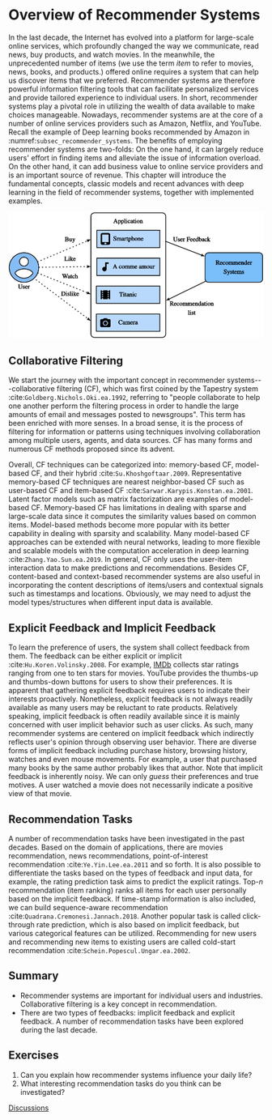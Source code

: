 # Overview of Recommender Systems



In the last decade, the Internet has evolved into a platform for large-scale online services, which profoundly changed the way we communicate, read news, buy products, and watch movies.  In the meanwhile, the unprecedented number of items (we use the term *item* to refer to movies, news, books, and products.) offered online requires a system that can help us discover items that we preferred. Recommender systems are therefore powerful information filtering tools that can facilitate personalized services and provide tailored experience to individual users. In short, recommender systems play a pivotal role in utilizing the wealth of data available to make choices manageable. Nowadays, recommender systems are at the core of a number of online services providers such as Amazon, Netflix, and YouTube. Recall the example of Deep learning books recommended by Amazon in :numref:`subsec_recommender_systems`. The benefits of employing recommender systems are two-folds: On the one hand, it can largely reduce users' effort in finding items and alleviate the issue of information overload. On the other hand, it can add business value to  online
service providers and is an important source of revenue.  This chapter will introduce the fundamental concepts, classic models and recent advances with deep learning in the field of recommender systems, together with implemented examples.

![Illustration of the Recommendation Process](../img/rec-intro.svg)


## Collaborative Filtering

We start the journey with the important concept in recommender systems---collaborative filtering
(CF), which was first coined by the Tapestry system :cite:`Goldberg.Nichols.Oki.ea.1992`, referring to "people collaborate to help one another perform the filtering process  in order to handle the large amounts of email and messages posted to newsgroups". This term has been enriched with more senses. In a broad sense, it is the process of
filtering for information or patterns using techniques involving collaboration among multiple users, agents, and data sources. CF has many forms and numerous CF methods proposed since its advent.

Overall, CF techniques can be categorized into: memory-based CF, model-based CF, and their hybrid :cite:`Su.Khoshgoftaar.2009`. Representative memory-based CF techniques are nearest neighbor-based CF such as user-based CF and item-based CF :cite:`Sarwar.Karypis.Konstan.ea.2001`.  Latent factor models such as matrix factorization are examples of model-based CF.  Memory-based CF has limitations in dealing with sparse and large-scale data since it computes the similarity values based on common items.  Model-based methods become more popular with its
better capability in dealing with sparsity and scalability.  Many model-based CF approaches can be extended with neural networks, leading to more flexible and scalable models with the computation acceleration in deep learning :cite:`Zhang.Yao.Sun.ea.2019`.  In general, CF only uses the user-item interaction data to make predictions and recommendations. Besides CF, content-based and context-based recommender systems are also useful in incorporating the content descriptions of items/users and contextual signals such as timestamps and locations.  Obviously, we may need to adjust the model types/structures when different input data is available.



## Explicit Feedback and Implicit Feedback

To learn the preference of users, the system shall collect feedback from them.  The feedback can be either explicit or implicit :cite:`Hu.Koren.Volinsky.2008`. For example, [IMDb](https://www.imdb.com/) collects star ratings ranging from one to ten stars for movies. YouTube provides the thumbs-up and thumbs-down buttons for users to show their preferences.  It is apparent that gathering explicit feedback requires users to indicate their interests proactively.  Nonetheless, explicit feedback is not always readily available as many users may be reluctant to rate products. Relatively speaking, implicit feedback is often readily available since it is mainly concerned with user implicit behavior such as user clicks. As such, many recommender systems are centered on implicit feedback which indirectly reflects user's opinion through observing user behavior.  There are diverse forms of implicit feedback including purchase history, browsing history, watches and even mouse movements. For example, a user that purchased many books by the same author probably likes that author.   Note that implicit feedback is inherently noisy.  We can only *guess* their preferences and true motives. A user watched a movie does not necessarily indicate a positive view of that movie.



## Recommendation Tasks

A number of recommendation tasks have been investigated in the past decades.  Based on the domain of applications, there are movies recommendation, news recommendations, point-of-interest recommendation :cite:`Ye.Yin.Lee.ea.2011` and so forth.  It is also possible to differentiate the tasks based on the types of feedback and input data, for example, the rating prediction task aims to predict the explicit ratings. Top-$n$ recommendation (item ranking) ranks all items for each user personally based on the implicit feedback. If time-stamp information is also included, we can build sequence-aware recommendation :cite:`Quadrana.Cremonesi.Jannach.2018`.  Another popular task is called click-through rate prediction, which is also based on implicit feedback, but various categorical features can be utilized. Recommending for new users and recommending new items to existing users are called cold-start recommendation :cite:`Schein.Popescul.Ungar.ea.2002`.



## Summary

* Recommender systems are important for individual users and industries. Collaborative filtering is a key concept in recommendation.
* There are two types of feedbacks: implicit feedback and explicit feedback.  A number of recommendation tasks have been explored during the last decade.

## Exercises

1. Can you explain how recommender systems influence your daily life?
2. What interesting recommendation tasks do you think can be investigated?

[Discussions](https://discuss.d2l.ai/t/398)
